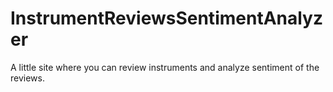 # InstrumentReviewsSentimentAnalyzer
A little site where you can review instruments and analyze sentiment of the reviews.
